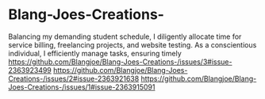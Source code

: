 # Blang-Joes-Creations-
Balancing my demanding student schedule, I diligently allocate time for service billing, freelancing projects, and website testing. As a conscientious individual, I efficiently manage tasks, ensuring timely 
https://github.com/Blangjoe/Blang-Joes-Creations-/issues/3#issue-2363923499
https://github.com/Blangjoe/Blang-Joes-Creations-/issues/2#issue-2363921638
https://github.com/Blangjoe/Blang-Joes-Creations-/issues/1#issue-2363915091
